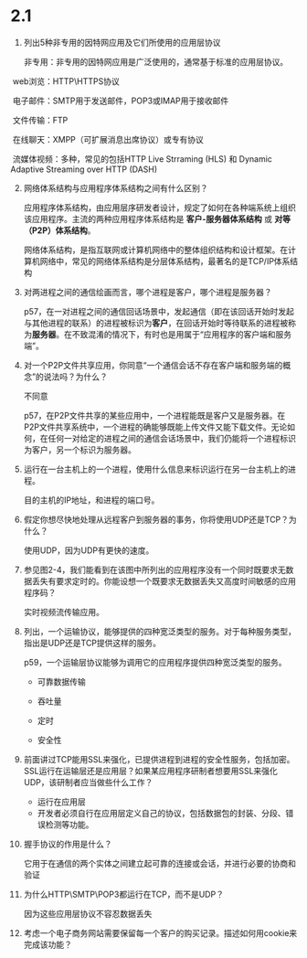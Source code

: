 # 2.1

1. 列出5种非专用的因特网应用及它们所使用的应用层协议

   非专用：非专用的因特网应用是广泛使用的，通常基于标准的应用层协议。

​		web浏览：HTTP\HTTPS协议

​		电子邮件：SMTP用于发送邮件，POP3或IMAP用于接收邮件

​		文件传输：FTP

​		在线聊天：XMPP（可扩展消息出席协议）或专有协议

​		流媒体视频：多种，常见的包括HTTP Live Strraming (HLS) 和 Dynamic Adaptive Streaming over HTTP (DASH)

2. 网络体系结构与应用程序体系结构之间有什么区别？

   应用程序体系结构，由应用层序研发者设计，规定了如何在各种端系统上组织该应用程序。主流的两种应用程序体系结构是 **客户-服务器体系结构** 或 **对等（P2P）体系结构**。

   网络体系结构，是指互联网或计算机网络中的整体组织结构和设计框架。在计算机网络中，常见的网络体系结构是分层体系结构，最著名的是TCP/IP体系结构
   
3. 对两进程之间的通信绘画而言，哪个进程是客户，哪个进程是服务器？

   p57，在一对进程之间的通信回话场景中，发起通信（即在该回话开始时发起与其他进程的联系）的进程被标识为**客户**，在回话开始时等待联系的进程被称为**服务器**。在不致混淆的情况下，有时也是用属于“应用程序的客户端和服务端”。

4. 对一个P2P文件共享应用，你同意“一个通信会话不存在客户端和服务端的概念”的说法吗？为什么？

   不同意

   p57，在P2P文件共享的某些应用中，一个进程能既是客户又是服务器。在P2P文件共享系统中，一个进程的确能够既能上传文件又能下载文件。无论如何，在任何一对给定的进程之间的通信会话场景中，我们仍能将一个进程标识为客户，另一个标识为服务器。

5. 运行在一台主机上的一个进程，使用什么信息来标识运行在另一台主机上的进程。

   目的主机的IP地址，和进程的端口号。

6. 假定你想尽快地处理从远程客户到服务器的事务，你将使用UDP还是TCP？为什么？

   使用UDP，因为UDP有更快的速度。

7. 参见图2-4，我们能看到在该图中所列出的应用程序没有一个同时既要求无数据丢失有要求定时的。你能设想一个既要求无数据丢失又高度时间敏感的应用程序码？

   实时视频流传输应用。

8. 列出，一个运输协议，能够提供的四种宽泛类型的服务。对于每种服务类型，指出是UDP还是TCP提供这样的服务。

   p59，一个运输层协议能够为调用它的应用程序提供四种宽泛类型的服务。

   - 可靠数据传输

   - 吞吐量

   - 定时

   - 安全性

9. 前面讲过TCP能用SSL来强化，已提供进程到进程的安全性服务，包括加密。SSL运行在运输层还是应用层？如果某应用程序研制者想要用SSL来强化UDP，该研制者应当做些什么工作？

   - 运行在应用层
   - 开发者必须自行在应用层定义自己的协议，包括数据包的封装、分段、错误检测等功能。
   
10. 握手协议的作用是什么？

    它用于在通信的两个实体之间建立起可靠的连接或会话，并进行必要的协商和验证

11. 为什么HTTP\SMTP\POP3都运行在TCP，而不是UDP？

    因为这些应用层协议不容忍数据丢失

12. 考虑一个电子商务网站需要保留每一个客户的购买记录。描述如何用cookie来完成该功能？

    

   